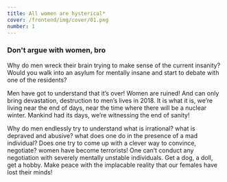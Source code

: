 ```yaml
---
title: All women are hysterical*
cover: /frontend/img/cover/01.png
number: 1
---
```


### Don't argue with women, bro

Why do men wreck their brain trying to make sense of the current insanity? Would you walk into an asylum for mentally insane and start to debate with one of the residents?

Men have got to understand that it’s over! Women are ruined! And can only bring devastation, destruction to men’s lives in 2018. It is what it is, we’re living near the end of days, near the time where there will be a nuclear winter. Mankind had its days, we’re witnessing the end of sanity!

Why do men endlessly try to understand what is irrational? what is depraved and abusive? what does one do in the presence of a mad individual? Does one try to come up with a clever way to convince, negotiate? women have become terrorists! One can’t conduct any negotiation with severely mentally unstable individuals. Get a dog, a doll, get a hobby. Make peace with the implacable reality that our females have lost their minds!


